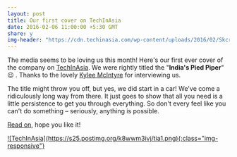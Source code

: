 ```yaml
---
layout: post
title: Our first cover on TechInAsia
date: 2016-02-06 11:00:00 +5:30 GMT
share: y
img-header: "https://cdn.techinasia.com/wp-content/uploads/2016/02/Skcript-Team-Picture-720x479.jpg"
---
```


The media seems to be loving us this month! Here's our first ever cover of the
company on [TechInAsia](https://www.techinasia.com). We were rightly titled the "**India's Pied Piper**" 😉&nbsp;. Thanks to the lovely [Kylee McIntyre](https://www.techinasia.com/profile/kylee) for interviewing us.

<!--break-->

The title might throw you off, but yes, we did start in a car! We've come a ridiculously
long way from there. It just goes to show that all you need is a little persistence to get you
through everything. So don't every feel like you can't do something – seriously, anything is possible.

[Read on](https://www.techinasia.com/indias-pied-piper-skcript-short-cash-founders-ran-startup-car-profile), hope you like it!

<a href="https://www.techinasia.com/indias-pied-piper-skcript-short-cash-founders-ran-startup-car-profile" target="_blank" rel="noopener">
![TechInAsia](https://s25.postimg.org/k8wwm3ivj/tia1.png){:class="img-responsive"}
</a>
